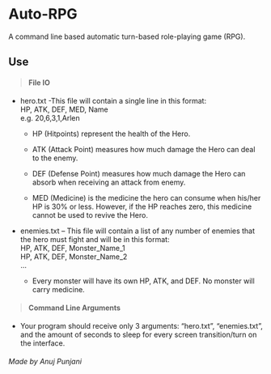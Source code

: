 # Auto-RPG
A command line based automatic turn-based role-playing game (RPG).

## Use
> #### File IO
- hero.txt 
  -This file will contain a single line in this format:<br/>
HP, ATK, DEF, MED, Name<br/>
e.g. 20,6,3,1,Arlen
  - HP (Hitpoints) represent the health of the Hero.
  
  - ATK (Attack Point) measures how much damage the Hero can deal to the
enemy.

  - DEF (Defense Point) measures how much damage the Hero can absorb when
receiving an attack from enemy.

  - MED (Medicine) is the medicine the hero can consume when his/her HP is
30% or less. However, if the HP reaches zero, this medicine cannot be used to
revive the Hero.

- enemies.txt – This file will contain a list of any number of enemies that the hero
must fight and will be in this format:<br/>
  HP, ATK, DEF, Monster_Name_1<br/>
  HP, ATK, DEF, Monster_Name_2<br/>
...

  - Every monster will have its own HP, ATK, and DEF. No monster will carry
medicine.

> #### Command Line Arguments 
- Your program should receive only 3 arguments: “hero.txt”, “enemies.txt”, and the amount
of seconds to sleep for every screen transition/turn on the interface.


###### _Made by Anuj Punjani_
